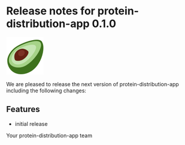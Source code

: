 # Release notes for protein-distribution-app 0.1.0
![protein-distribution-app](https://github.com/matthiaskoenig/protein-distribution-app/raw/main/docs/images/favicon/protein-distribution-app-100x100-300dpi.png)

We are pleased to release the next version of protein-distribution-app including the 
following changes:

## Features
- initial release

Your protein-distribution-app team
